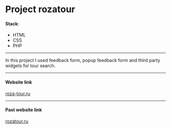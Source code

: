 # Project rozatour

#### Stack:

- HTML
- CSS
- PHP

---

In this project I used feedback form, popup feedback form and third party widgets for tour search.

---

#### Website link

[roza-tour.ru](https://www.roza-tour.ru/)

---

#### Past website link

[rozatour.ru](http://www.rozatour.ru/)
